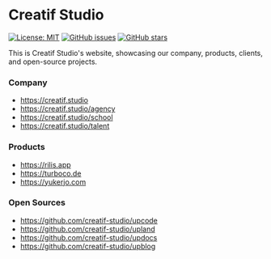 # Creatif Studio
[![License: MIT](https://img.shields.io/badge/License-MIT-yellow.svg)](https://opensource.org/licenses/MIT)
[![GitHub issues](https://img.shields.io/github/issues/creatif-studio/creatif-studio)](https://github.com/creatif-studio/creatif-studio/issues)
[![GitHub stars](https://img.shields.io/github/stars/creatif-studio/creatif-studio)](https://github.com/creatif-studio/creatif-studio/stargazers)

This is Creatif Studio's website, showcasing our company, products, clients, and open-source projects.

### Company
- https://creatif.studio
- https://creatif.studio/agency
- https://creatif.studio/school
- https://creatif.studio/talent

### Products
- https://rilis.app
- https://turboco.de
- https://yukerjo.com

### Open Sources
- https://github.com/creatif-studio/upcode
- https://github.com/creatif-studio/upland
- https://github.com/creatif-studio/updocs
- https://github.com/creatif-studio/upblog
